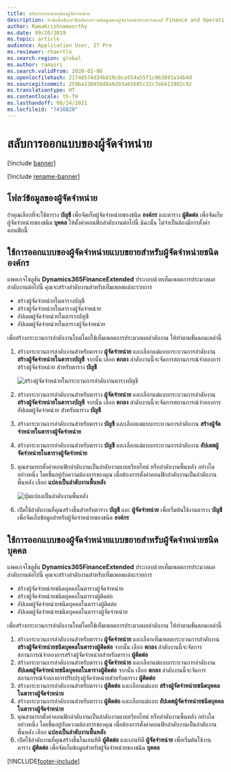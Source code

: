 ```yaml
---
title: สลับการออกแบบของผู้จัดจำหน่าย
description: หัวข้อนี้อธิบายวิธีสลับการรวมข้อมูลของผู้จัดจำหน่ายระหว่างแอป Finance and Operations และ Dataverse
author: RamaKrishnamoorthy
ms.date: 09/20/2019
ms.topic: article
audience: Application User, IT Pro
ms.reviewer: rhaertle
ms.search.region: global
ms.author: ramasri
ms.search.validFrom: 2020-01-06
ms.openlocfilehash: 21f48574d34b810c8ca554a55f1c063893a34b4d
ms.sourcegitcommit: 259ba130450d8a6d93a65685c22c7eb411982c92
ms.translationtype: HT
ms.contentlocale: th-TH
ms.lasthandoff: 08/24/2021
ms.locfileid: "7416820"
---
```

# <a name="switch-between-vendor-designs"></a>สลับการออกแบบของผู้จัดจำหน่าย

[!include [banner](../../includes/banner.md)]

[!include [rename-banner](~/includes/cc-data-platform-banner.md)]



## <a name="vendor-data-flow"></a>โฟลว์ข้อมูลของผู้จัดจำหน่าย 

ถ้าคุณเลือกที่จะใช้ตาราง **บัญชี** เพื่อจัดเก็บผู้จัดจำหน่ายของชนิด **องค์กร** และตาราง **ผู้ติดต่อ** เพื่อจัดเก็บผู้จัดจำหน่ายของชนิด **บุคคล** ให้ตั้งค่าคอนฟิกลำดับงานต่อไปนี้ มิฉะนั้น ไม่จำเป็นต้องมีการตั้งค่าคอนฟิกนี้

## <a name="use-the-extended-vendor-design-for-vendors-of-the-organization-type"></a>ใช้การออกแบบของผู้จัดจำหน่ายแบบขยายสำหรับผู้จัดจำหน่ายชนิดองค์กร

แพคเกจโซลูชัน **Dynamics365FinanceExtended** ประกอบด้วยเท็มเพลตการประมวลผลลำดับงานต่อไปนี้ คุณจะสร้างลำดับงานสำหรับเท็มเพลตแต่ละรายการ

+ สร้างผู้จัดจำหน่ายในตารางบัญชี
+ สร้างผู้จัดจำหน่ายในตารางผู้จัดจำหน่าย
+ อัปเดตผู้จัดจำหน่ายในตารางบัญชี
+ อัปเดตผู้จัดจำหน่ายในตารางผู้จัดจำหน่าย

เพื่อสร้างกระบวนการลำดับงานใหม่โดยใช้เท็มเพลตการประมวลผลลำดับงาน ให้ทำตามขั้นตอนเหล่านี้

1. สร้างกระบวนการลำดับงานสำหรับตาราง **ผู้จัดจำหน่าย** และเลือกแม่แบบกระบวนการลำดับงาน **สร้างผู้จัดจำหน่ายในตารางบัญชี** จากนั้น เลือก **ตกลง** ลำดับงานนี้จะจัดการสถานการณ์จำลองการสร้างผู้จัดจำหน่าย สำหรับตาราง **บัญชี**

    ![สร้างผู้จัดจำหน่ายในกระบวนการลำดับงานตารางบัญชี](media/create_process.png)

2. สร้างกระบวนการลำดับงานสำหรับตาราง **ผู้จัดจำหน่าย** และเลือกแม่แบบกระบวนการลำดับงาน **สร้างผู้จัดจำหน่ายในตารางบัญชี** จากนั้น เลือก **ตกลง** ลำดับงานนี้จะจัดการสถานการณ์จำลองการอัปเดตผู้จัดจำหน่าย สำหรับตาราง **บัญชี**
3. สร้างกระบวนการลำดับงานสำหรับตาราง **บัญชี** และเลือกแม่แบบกระบวนการลำดับงาน **สร้างผู้จัดจำหน่ายในตารางผู้จัดจำหน่าย**
4. สร้างกระบวนการลำดับงานสำหรับตาราง **บัญชี** และเลือกแม่แบบกระบวนการลำดับงาน **อัปเดตผู้จัดจำหน่ายในตารางผู้จัดจำหน่าย**
5. คุณสามารถตั้งค่าคอนฟิกลำดับงานเป็นลำดับงานแบบเรียลไทม์ หรือลำดับงานพื้นหลัง อย่างใดอย่างหนึ่ง โดยขึ้นอยู่กับความต้องการของคุณ เมื่อต้องการตั้งค่าคอนฟิกลำดับงานเป็นลำดับงานพื้นหลัง เลือก **แปลงเป็นลำดับงานพื้นหลัง**

    ![ปุ่มแปลงเป็นลำดับงานพื้นหลัง](media/background_workflow.png)

6. เปิดใช้ลำดับงานที่คุณสร้างขึ้นสำหรับตาราง **บัญชี** และ **ผู้จัดจำหน่าย** เพื่อเริ่มต้นใช้งานตาราง **บัญชี** เพื่อจัดเก็บข้อมูลสำหรับผู้จัดจำหน่ายของชนิด **องค์กร**

## <a name="use-the-extended-vendor-design-for-vendors-of-the-person-type"></a>ใช้การออกแบบของผู้จัดจำหน่ายแบบขยายสำหรับผู้จัดจำหน่ายชนิดบุคคล

แพคเกจโซลูชัน **Dynamics365FinanceExtended** ประกอบด้วยเท็มเพลตการประมวลผลลำดับงานต่อไปนี้ คุณจะสร้างลำดับงานสำหรับเท็มเพลตแต่ละรายการ

+ สร้างผู้จัดจำหน่ายชนิดบุคคลในตารางผู้จัดจำหน่าย
+ สร้างผู้จัดจำหน่ายชนิดบุคคลในตารางผู้ติดต่อ
+ อัปเดตผู้จัดจำหน่ายชนิดบุคคลในตารางผู้ติดต่อ
+ อัปเดตผู้จัดจำหน่ายชนิดบุคคลในตารางผู้จัดจำหน่าย

เพื่อสร้างกระบวนการลำดับงานใหม่โดยใช้เท็มเพลตการประมวลผลลำดับงาน ให้ทำตามขั้นตอนเหล่านี้

1. สร้างกระบวนการลำดับงานสำหรับตาราง **ผู้จัดจำหน่าย** และเลือกเท็มเพลตกระบวนการลำดับงาน **สร้างผู้จัดจำหน่ายชนิดบุคคลในตารางผู้ติดต่อ** จากนั้น เลือก **ตกลง** ลำดับงานนี้จะจัดการสถานการณ์จำลองการสร้างผู้จัดจำหน่ายสำหรับตาราง **ผู้ติดต่อ**
2. สร้างกระบวนการลำดับงานสำหรับตาราง **ผู้จัดจำหน่าย** และเลือกแม่แบบกระบวนการลำดับงาน **อัปเดตผู้จัดจำหน่ายชนิดบุคคลในตารางผู้ติดต่อ** จากนั้น เลือก **ตกลง** ลำดับงานนี้จะจัดการสถานการณ์จำลองการปรับปรุงผู้จัดจำหน่ายสำหรับตาราง **ผู้ติดต่อ**
3. สร้างกระบวนการลำดับงานสำหรับตาราง **ผู้ติดต่อ** และเลือกแม่แบบ **สร้างผู้จัดจำหน่ายชนิดบุคคลในตารางผู้จัดจำหน่าย**
4. สร้างกระบวนการลำดับงานสำหรับตาราง **ผู้ติดต่อ** และเลือกแม่แบบ **อัปเดตผู้จัดจำหน่ายชนิดบุคคลในตารางผู้จัดจำหน่าย**
5. คุณสามารถตั้งค่าคอนฟิกลำดับงานเป็นลำดับงานแบบเรียลไทม์ หรือลำดับงานพื้นหลัง อย่างใดอย่างหนึ่ง โดยขึ้นอยู่กับความต้องการของคุณ เมื่อต้องการตั้งค่าคอนฟิกลำดับงานเป็นลำดับงานพื้นหลัง เลือก **แปลงเป็นลำดับงานพื้นหลัง**
6. เปิดใช้ลำดับงานที่คุณสร้างขึ้นในเอนทิตี **ผู้ติดต่อ** และเอนทิตี **ผู้จัดจำหน่าย** เพื่อเริ่มต้นใช้งานตาราง **ผู้ติดต่อ** เพื่อจัดเก็บข้อมูลสำหรับผู้จัดจำหน่ายของชนิด **บุคคล**


[!INCLUDE[footer-include](../../../../includes/footer-banner.md)]